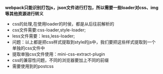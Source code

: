 **webpack只能识别打包js，json文件进行打包，所以需要一些loader对css、img等其他资源进行转义**

- css的处理,在使用loader的时侯，都是从后往前解析的
- css文件需要:css-loader,style-loader;
- less文件需要：less,less-loader;
- 问题：以上都是把css样式提取到style的js中，我们要把这些样式提取到一个单独的css文件中
- 提取单独css文件使用：mini-css-extract-plugin
- css的兼容性问题，不同的浏览器要加上不同的前缀
- 需要使用到的postcss





